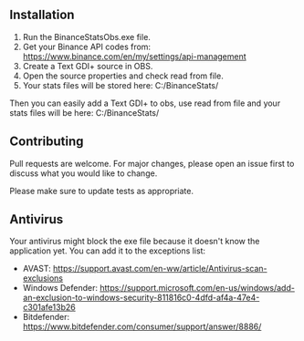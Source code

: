 ## Installation

1. Run the BinanceStatsObs.exe file.
2. Get your Binance API codes from: https://www.binance.com/en/my/settings/api-management
3. Create a Text GDI+ source in OBS.
4. Open the source properties and check read from file.
5. Your stats files will be stored here: C:/BinanceStats/

Then you can easily add a Text GDI+ to obs, use read from file and your stats files will be here: C:/BinanceStats/

## Contributing
Pull requests are welcome. For major changes, please open an issue first to discuss what you would like to change.

Please make sure to update tests as appropriate.


## Antivirus
Your antivirus might block the exe file because it doesn't know the application yet. You can add it to the exceptions list:

- AVAST: https://support.avast.com/en-ww/article/Antivirus-scan-exclusions
- Windows Defender: https://support.microsoft.com/en-us/windows/add-an-exclusion-to-windows-security-811816c0-4dfd-af4a-47e4-c301afe13b26
- Bitdefender: https://www.bitdefender.com/consumer/support/answer/8886/
